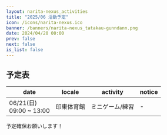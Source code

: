 ```yaml
---
layout: narita-nexus_activities
title: "2025/06 活動予定"
icon: /icons/narita-nexus.ico
banner: /banners/narita-nexus_tatakau-gunndann.png
date: 2024/04/20 00:00
prev: false
next: false
is_list: false
---
```


## 予定表

|date|locale|activity|notice|
|-|-|-|-|
|06/21(日)<br>09:00 ~ 13:00|印東体育館|ミニゲーム/練習|-|

予定確保お願いします！  

